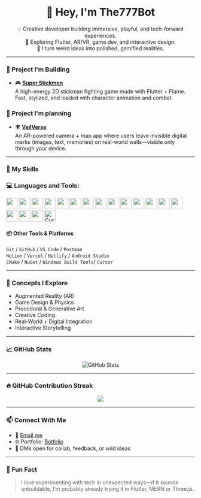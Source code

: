 <h1 align="center">👋 Hey, I'm The777Bot</h1>

<p align="center">
  💡 Creative developer building immersive, playful, and tech-forward experiences.<br>
  🚀 Exploring Flutter, AR/VR, game dev, and interactive design.<br>
  🎨 I turn weird ideas into polished, gamified realities.
</p>

---

### 🚧 Project I'm Building

- 🎮 [**Super Stickmen**](https://github.com/The777Bot/Super_Stickmen)  
  A high-energy 2D stickman fighting game made with Flutter + Flame. Fast, stylized, and loaded with character animation and combat.

### 🚧 Project I'm planning

- 🌍 [**VeilVerse**](https://github.com/The777Bot/VeilVerse)  
  An AR-powered camera + map app where users leave invisible digital marks (images, text, memories) on real-world walls—visible only through your device.

---

### 🧠 My Skills

### 💻 Languages and Tools:

<p>
  <img src="https://cdn.jsdelivr.net/gh/devicons/devicon/icons/c/c-original.svg" height="30" />
  <img src="https://cdn.jsdelivr.net/gh/devicons/devicon/icons/cplusplus/cplusplus-original.svg" height="30" />
  <img src="https://cdn.jsdelivr.net/gh/devicons/devicon/icons/css3/css3-original.svg" height="30" />
  <img src="https://cdn.jsdelivr.net/gh/devicons/devicon/icons/javascript/javascript-original.svg" height="30" />
  <img src="https://cdn.jsdelivr.net/gh/devicons/devicon/icons/python/python-original.svg" height="30" />
  <img src="https://cdn.jsdelivr.net/gh/devicons/devicon/icons/firebase/firebase-plain.svg" height="30" />
  <img src="https://cdn.jsdelivr.net/gh/devicons/devicon/icons/html5/html5-original.svg" height="30" />
  <img src="https://cdn.jsdelivr.net/gh/devicons/devicon/icons/linux/linux-original.svg" height="30" />
  <img src="https://cdn.jsdelivr.net/gh/devicons/devicon/icons/nodejs/nodejs-original.svg" height="30" />
  <img src="https://cdn.jsdelivr.net/gh/devicons/devicon/icons/react/react-original.svg" height="30" />
  <img src="https://cdn.jsdelivr.net/gh/devicons/devicon/icons/git/git-original.svg" height="30" />
  <img src="https://cdn.jsdelivr.net/gh/devicons/devicon/icons/typescript/typescript-original.svg" height="30" />
  <img src="https://cdn.jsdelivr.net/gh/devicons/devicon/icons/figma/figma-original.svg" height="30" />
  <img src="https://cdn.jsdelivr.net/gh/devicons/devicon/icons/tensorflow/tensorflow-original.svg" height="30" />
  <img src="https://cdn.jsdelivr.net/gh/devicons/devicon/icons/flutter/flutter-original.svg" height="30" />
  <img src="https://raw.githubusercontent.com/flame-engine/flame/main/doc/images/logo.png" height="30" />
  <img src="https://raw.githubusercontent.com/framer/motion/main/.github/assets/motion/fm-gradient-icon.svg" height="30" />
  <img src="https://avatars.githubusercontent.com/u/110732135?s=200&v=4" height="30" alt="Cursor AI" />
</p>



#### 📦 Other Tools & Platforms
`Git` / `GitHub` / `VS Code` / `Postman`  
`Notion` / `Vercel` / `Netlify` / `Android Studio`  
`CMake` / `NuGet` / `Windows Build Tools`/ `Cursor`

---

### 💬 Concepts I Explore
- Augmented Reality (AR)
- Game Design & Physics
- Procedural & Generative Art
- Creative Coding
- Real-World + Digital Integration
- Interactive Storytelling

---

### 📈 GitHub Stats

<p align="center">
  <img src="https://github-readme-stats.vercel.app/api?username=The777Bot&show_icons=true&theme=tokyonight" alt="GitHub Stats"/>
</p>

---

### 🔥 GitHub Contribution Streak

<p align="center">
  <img src="https://streak-stats.demolab.com?user=The777Bot&theme=dark&hide_border=true&background=0D1117&dates=FFFFFF&stroke=FFFFFF" />
</p>

---

### 📫 Connect With Me

- 📧 [Email me](mailto:ubadahme@example.com)
- 🌐 Portfolio: [Botfolio](https://botfolio-nu.vercel.app/)
- 💬 DMs open for collab, feedback, or wild ideas

---

### 🧪 Fun Fact

> I love experimenting with tech in unexpected ways—if it sounds unbuildable, I’m probably already trying it in Flutter, MERN or Three.js.

